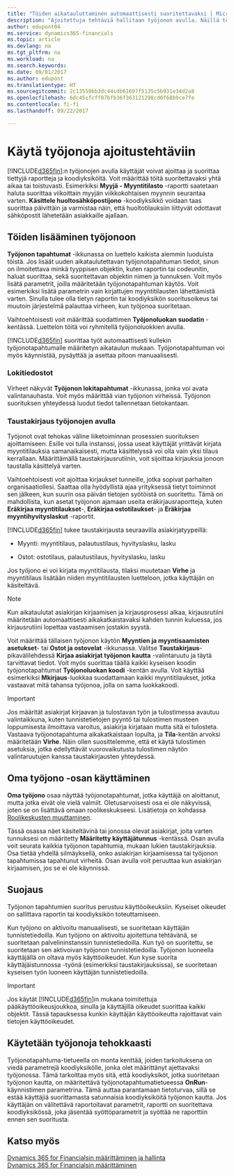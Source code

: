 ```yaml
---
title: "Töiden aikatauluttaminen automaattisesti suoritettavaksi | Microsoft Docs"
description: "Ajoitettuja tehtäviä hallitaan työjonon avulla. Näillä töillä suoritetaan raportteja ja codeuniteja. Voit määrittää töitä suoritettavaksi yhtä aikaa tai toistuvasti."
author: edupont04
ms.service: dynamics365-financials
ms.topic: article
ms.devlang: na
ms.tgt_pltfrm: na
ms.workload: na
ms.search.keywords: 
ms.date: 09/01/2017
ms.author: edupont
ms.translationtype: HT
ms.sourcegitcommit: 2c13559bb3dc44cdb61697f5135c5b931e34d2a8
ms.openlocfilehash: 6dc45cfcff07bfb36f363121298cd0f68b9ce7fe
ms.contentlocale: fi-fi
ms.lasthandoff: 09/22/2017

---
```

# <a name="use-job-queues-to-schedule-tasks"></a>Käytä työjonoja ajoitustehtäviin
[!INCLUDE[d365fin](includes/d365fin_md.md)]:n työjonojen avulla käyttäjät voivat ajoittaa ja suorittaa tiettyjä raportteja ja koodiyksiköitä. Voit määrittää töitä suoritettavaksi yhtä aikaa tai toistuvasti. Esimerkiksi **Myyjä - Myyntitilasto** -raportti saatetaan haluta suorittaa viikoittain myyjän viikkokohtaisen myynnin seurantaa varten. **Käsittele huoltosähköpostijono** -koodiyksikkö voidaan taas suorittaa päivittäin ja varmistaa näin, että huoltotilauksiin liittyvät odottavat sähköpostit lähetetään asiakkaille ajallaan.  

## <a name="add-jobs-to-the-job-queue"></a>Töiden lisääminen työjonoon
**Työjonon tapahtumat** -ikkunassa on luettelo kaikista aiemmin luoduista töistä. Jos lisäät uuden aikataulutettavan työjonotapahtuman tiedot, sinun on ilmoitettava minkä tyyppisen objektin, kuten raportin tai codeunitin, haluat suorittaa, sekä suoritettavan objektin nimen ja tunnuksen. Voit myös lisätä parametrit, joilla määritetään työjonotapahtuman käytös. Voit esimerkiksi lisätä parametrin vain kirjattujen myyntitilausten lähettämistä varten. Sinulla tulee olla tietyn raportin tai koodiyksikön suoritusoikeus tai muutoin järjestelmä palauttaa virheen, kun työjonoa suoritetaan.  

Vaihtoehtoisesti voit määrittää suodattimen **Työjonoluokan suodatin** -kentässä. Luettelon töitä voi ryhmitellä työjonoluokkien avulla.

[!INCLUDE[d365fin](includes/d365fin_md.md)] suorittaa työt automaattisesti kullekin työjonotapahtumalle määritetyn aikataulun mukaan. Työjonotapahtuman voi myös käynnistää, pysäyttää ja asettaa pitoon manuaalisesti.

### <a name="log-files"></a>Lokitiedostot
Virheet näkyvät **Työjonon lokitapahtumat** -ikkunassa, jonka voi avata valintanauhasta. Voit myös määrittää vian työjonon virheissä. Työjonon suorituksen yhteydessä luodut tiedot tallennetaan tietokantaan.  

### <a name="background-posting-with-job-queues"></a>Taustakirjaus työjonojen avulla
Työjonot ovat tehokas väline liiketoiminnan prosessien suorituksen ajoittamiseen. Esille voi tulla instanssi, jossa useat käyttäjät yrittävät kirjata myyntitilauksia samanaikaisesti, mutta käsittelyssä voi olla vain yksi tilaus kerrallaan. Määrittämällä taustakirjausrutiinin, voit sijoittaa kirjauksia jonoon taustalla käsittelyä varten.  

 Vaihtoehtoisesti voit ajoittaa kirjaukset tunneille, jotka sopivat parhaiten organisaatiollesi. Saattaa olla hyödyllistä ajaa yrityksessä tietyt toiminnot sen jälkeen, kun suurin osa päivän tietojen syötöistä on suoritettu. Tämä on mahdollista, kun asetat työjonon ajamaan useita eräkirjausraportteja, kuten **Eräkirjaa myyntitilaukset**-, **Eräkirjaa ostotilaukset**- ja **Eräkirjaa myyntihyvityslaskut** -raportit.  

 [!INCLUDE[d365fin](includes/d365fin_md.md)] tukee taustakirjausta seuraavilla asiakirjatyypeillä:  

-   Myynti: myyntitilaus, palautustilaus, hyvityslasku, lasku  

-   Ostot: ostotilaus, palautustilaus, hyvityslasku, lasku  

 Jos työjono ei voi kirjata myyntitilausta, tilaksi muutetaan **Virhe** ja myyntitilaus lisätään niiden myyntitilausten luetteloon, jotka käyttäjän on käsiteltävä.  

> [!NOTE]  
>  Kun aikataulutat asiakirjan kirjaamisen ja kirjausprosessi alkaa, kirjausrutiini määritetään automaattisesti aikakatkaistavaksi kahden tunnin kuluessa, jos kirjausrutiini lopettaa vastaamisen jostakin syystä.  

Voit määrittää tällaisen työjonon käytön **Myyntien ja myyntisaamisten asetukset**- tai **Ostot ja ostovelat** -ikkunassa. Valitse **Taustakirjaus**-pikavälilehdessä **Kirjaa asiakirjat työjonon kautta** -valintaruutu ja täytä tarvittavat tiedot. Voit myös suorittaa täällä kaikki kyseisen koodin työjonotapahtumat **Työjonoluokan koodi** -kentän avulla. Voit käyttää esimerkiksi **Mkirjaus**-luokkaa suodattamaan kaikki myyntitilaukset, jotka vastaavat mitä tahansa työjonoa, jolla on sama luokkakoodi.  

> [!IMPORTANT]  
>  Jos määrität asiakirjat kirjaavan ja tulostavan työn ja tulostimessa avautuu valintaikkuna, kuten tunnistetietojen pyyntö tai tulostimen musteen loppumisesta ilmoittava varoitus, asiakirja kirjataan mutta sitä ei tulosteta. Vastaava työjonotapahtuma aikakatkaistaan lopulta, ja **Tila**-kentän arvoksi määritetään **Virhe**. Näin ollen suosittelemme, että et käytä tulostimen asetuksia, jotka edellyttävät vuorovaikutusta tulostimen näytön valintaruutujen kanssa taustakirjausten yhteydessä.  

## <a name="use-the-my-job-queue-part"></a>Oma työjono -osan käyttäminen
**Oma työjono** osaa näyttää työjonotapahtumat, jotka käyttäjä on aloittanut, mutta jotka eivät ole vielä valmiit. Oletusarvoisesti osa ei ole näkyvissä, joten se on lisättävä omaan roolikeskukseesi. Lisätietoja on kohdassa [Roolikeskusten muuttaminen](change-role.md).  

Tässä osassa näet käsiteltävinä tai jonossa olevat asiakirjat, joita varten tunnuksesi on määritetty **Määritetty käyttäjätunnus** -kentässä. Osan avulla voit seurata kaikkia työjonon tapahtumia, mukaan lukien taustakirjauksia. Osa tietää yhdellä silmäyksellä, onko asiakirjan kirjaamisessa tai työjonon tapahtumissa tapahtunut virheitä. Osan avulla voit peruuttaa kun asiakirjan kirjaamisen, jos se ei ole käynnissä.  

## <a name="security"></a>Suojaus  
Työjonon tapahtumien suoritus perustuu käyttöoikeuksiin. Kyseiset oikeudet on sallittava raportin tai koodiyksikön toteuttamiseen.  

Kun työjono on aktivoitu manuaalisesti, se suoritetaan käyttäjän tunnistetiedoilla. Kun työjono on aktivoitu ajoitettuna tehtävänä, se suoritetaan palvelininstanssin tunnistetiedoilla. Kun työ on suoritettu, se suoritetaan sen aktivoivan työjonon tunnistetiedoilla. Työjonon luoneella käyttäjällä on oltava myös käyttöoikeudet. Kun kyse suorita käyttäjäistunnossa -työnä (esimerkiksi taustakirjauksissa), se suoritetaan kyseisen työn luoneen käyttäjän tunnistetiedoilla.  

> [!IMPORTANT]  
>  Jos käytät [!INCLUDE[d365fin](includes/d365fin_md.md)]in mukana toimitettuja pääkäyttöoikeusjoukkoa, sinulla ja käyttäjillä oikeudet suorittaa kaikki objektit. Tässä tapauksessa kunkin käyttäjän käyttöoikeutta rajoittavat vain tietojen käyttöoikeudet.  

## <a name="using-job-queues-effectively"></a>Käytetään työjonoja tehokkaasti  
Työjonotapahtuma-tietueella on monta kenttää, joiden tarkoituksena on viedä parametrejä koodiyksikölle, jonka olet määrittänyt ajettavaksi työjonossa. Tämä tarkoittaa myös sitä, että koodiyksiköt, jotka suoritetaan työjonon kautta, on määritettävä työjonotapahtumatietueessa **OnRun**-käynnistimen parametrina. Tämä auttaa parantamaan tietoturvaa, sillä se estää käyttäjiä suorittamasta satunnaisia koodiyksiköitä työjonon kautta. Jos käyttäjän on välitettävä raportoitavat parametrit, raportti on suoritettava koodiyksikössä, joka jäsentää syöttöparametrit ja syöttää ne raporttiin ennen sen suoritusta.  

## <a name="see-also"></a>Katso myös  
[Dynamics 365 for Financialsin määrittäminen ja hallinta](admin-setup-and-administration.md)  
[Dynamics 365 for Financialsin määrittäminen](setup.md)  

